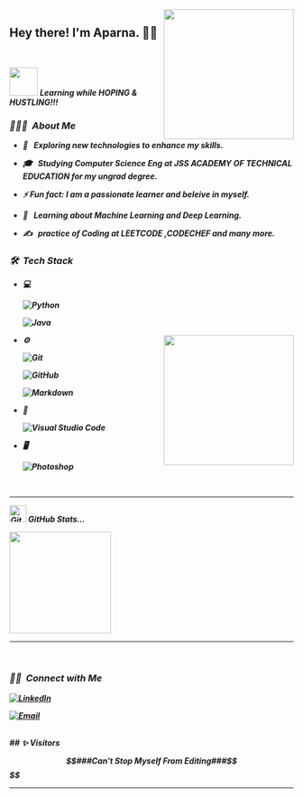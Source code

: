 <img align='right' src="https://media.giphy.com/media/M9gbBd9nbDrOTu1Mqx/giphy.gif" width="230">

<h2> Hey there! I'm Aparna. 👨‍💻</h2>
<br>

  <img src="https://media.giphy.com/media/VgCDAzcKvsR6OM0uWg/giphy.gif" width="50" /> <b><i>Learning while HOPING & HUSTLING!!!






<h3> 👨🏻‍💻 &nbsp;About Me </h3>

- 🤔 &nbsp; Exploring new technologies to enhance my skills.

- 🎓 &nbsp; Studying Computer Science Eng  at JSS ACADEMY OF TECHNICAL EDUCATION for my ungrad degree.
- ⚡ **Fun fact:** I am a passionate learner and beleive in myself.


- 🌱 &nbsp; Learning  about Machine Learning and Deep Learning.

- ✍️ &nbsp; practice of Coding at LEETCODE ,CODECHEF and many more.

<h3> 🛠 &nbsp;Tech Stack</h3>

- 💻 &nbsp;

  ![Python](https://img.shields.io/badge/-Python-333333?style=flat&logo=python)

  ![Java](https://img.shields.io/badge/-Java-333333?style=flat&logo=Java&logoColor=007396)

  

<img align='right' src="https://media.giphy.com/media/M9gbBd9nbDrOTu1Mqx/giphy.gif" width="230">




- ⚙️ &nbsp;

  ![Git](https://img.shields.io/badge/-Git-333333?style=flat&logo=git)

  ![GitHub](https://img.shields.io/badge/-GitHub-333333?style=flat&logo=github)

  ![Markdown](https://img.shields.io/badge/-Markdown-333333?style=flat&logo=markdown)

- 🔧 &nbsp;

  ![Visual Studio Code](https://img.shields.io/badge/-Visual%20Studio%20Code-333333?style=flat&logo=visual-studio-code&logoColor=007ACC)



- 🖥 &nbsp;



  ![Photoshop](https://img.shields.io/badge/-Photoshop-333333?style=flat&logo=adobe-photoshop)

 

<br/>
<hr>

<p align="center">

<img src="https://media.giphy.com/media/8UHRm5oY4k4FDxq5QG/giphy.gif" width="30px" alt="GitHub-Status"/>&nbsp;<i><b>GitHub Stats...</b></i><br>

<a href="https://github.com/om-1115">

  <img height="180em" src="https://github-readme-stats.vercel.app/api?username=om-1115&theme=buefy&show_icons=true" />

  <hr>

</a>

<br/>

<h3> 🤝🏻 &nbsp;Connect with Me </h3>

<p align="center">



<a href="https://www.linkedin.com/in/aparna-sharma-438aa5201/"><img alt="LinkedIn" src="https://img.shields.io/badge/Linkdin-%C3%95M__1115-blue"></a>

<a href="mailto: aparnasharma.20cs111@jssaten.ac.in"><img alt="Email" src="https://img.shields.io/badge/Email-%C3%95M__1115-red"></a>
  



</p>
</br>
## ✨ Visitors 
 


 $$###Can't Stop Myself From Editing###$$$$ 

<hr>
